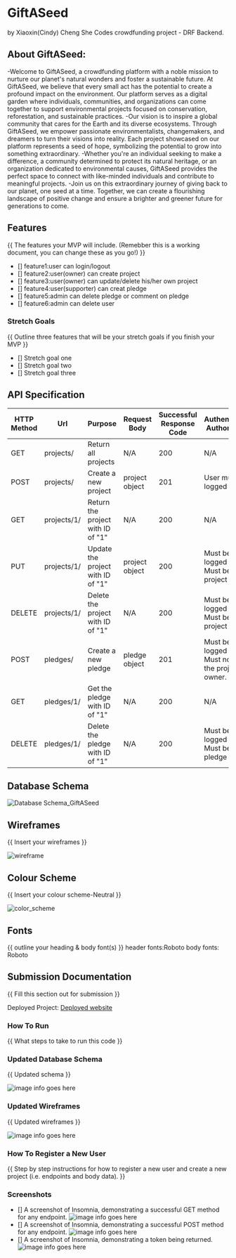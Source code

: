 # GiftASeed

by Xiaoxin(Cindy) Cheng
She Codes crowdfunding project - DRF Backend.

## About GiftASeed:

-Welcome to GiftASeed, a crowdfunding platform with a noble mission to nurture our planet's natural wonders and foster a sustainable future. At GiftASeed, we believe that every small act has the potential to create a profound impact on the environment. Our platform serves as a digital garden where individuals, communities, and organizations can come together to support environmental projects focused on conservation, reforestation, and sustainable practices.
-Our vision is to inspire a global community that cares for the Earth and its diverse ecosystems. Through GiftASeed, we empower passionate environmentalists, changemakers, and dreamers to turn their visions into reality. Each project showcased on our platform represents a seed of hope, symbolizing the potential to grow into something extraordinary.
-Whether you're an individual seeking to make a difference, a community determined to protect its natural heritage, or an organization dedicated to environmental causes, GiftASeed provides the perfect space to connect with like-minded individuals and contribute to meaningful projects.
-Join us on this extraordinary journey of giving back to our planet, one seed at a time. Together, we can create a flourishing landscape of positive change and ensure a brighter and greener future for generations to come.

## Features

{{ The features your MVP will include. (Remebber this is a working document, you can change these as you go!) }}

* [] feature1:user can login/logout
* [] feature2:user(owner) can create project
* [] feature3:user(owner) can update/delete his/her own project
* [] feature4:user(supporter) can creat pledge
* [] feature5:admin can delete pledge or comment on pledge
* [] feature6:admin can delete user

### Stretch Goals

{{ Outline three features that will be your stretch goals if you finish your MVP }}

* [] Stretch goal one
* [] Stretch goal two
* [] Stretch goal three

## API Specification

| HTTP Method | Url       | Purpose              | Request Body   | Successful Response Code | Authentication<br /> Authorization |
| ----------- | --------- | -------------------- | -------------- | ------------------------ | ---------------------------------- |
| GET         | projects/ | Return all projects  | N/A            | 200                      | N/A                                |
| POST        | projects/ | Create a new project | project object | 201                      | User must be logged in.            |
| GET         | projects/1/ | Return the project with ID of "1" | N/A | 200                      | N/A            |
| PUT        | projects/1/ | Update the project with ID of "1" | project object | 200                      | Must be logged in.<br/>Must be the project owner.|
| DELETE        | projects/1/ | Delete the project with ID of "1" | N/A | 200                      | Must be logged in.<br/>Must be the project owner.|
| POST        | pledges/ | Create a new pledge| pledge object | 201                      | Must be logged in.<br/>Must not be the project owner.|
| GET        | pledges/1/ | Get the pledge with ID of "1"| N/A | 200                      | N/A |
| DELETE        | pledges/1/ | Delete the pledge with ID of "1" | N/A | 200                      | Must be logged in.<br/>Must be the pledge owner.|
## Database Schema

![Database Schema_GiftASeed](Database%20Schema_GiftASeed.png)


## Wireframes

{{ Insert your wireframes }}

![wireframe](wireframe.png)

## Colour Scheme

{{ Insert your colour scheme-Neutral }}


![color_scheme](color_scheme.png)

## Fonts

{{ outline your heading & body font(s) }}
header fonts:Roboto
body fonts: Roboto


## Submission Documentation

{{ Fill this section out for submission }}

Deployed Project: [Deployed website](http://linkhere.com/)

### How To Run

{{ What steps to take to run this code }}

### Updated Database Schema

{{ Updated schema }}

![image info goes here](./docs/image.png)

### Updated Wireframes

{{  Updated wireframes }}

![image info goes here](./docs/image.png)

### How To Register a New User

{{ Step by step instructions for how to register a new user and create a new project (i.e. endpoints and body data). }}

### Screenshots

* [] A screenshot of Insomnia, demonstrating a successful GET method for any endpoint.
  ![image info goes here](./docs/image.png)
* [] A screenshot of Insomnia, demonstrating a successful POST method for any endpoint.
  ![image info goes here](./docs/image.png)
* [] A screenshot of Insomnia, demonstrating a token being returned.
  ![image info goes here](./docs/image.png)
